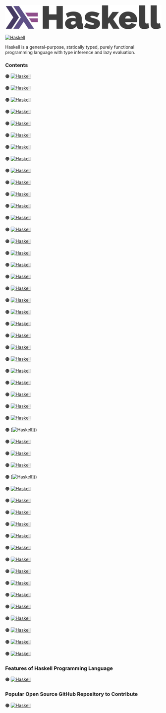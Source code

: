 ![Haskell-logo](https://github.com/shafiunmiraz0/Haskell-Crash-Course/blob/main/Assets/Haskell-Logo.png)

[![Haskell](https://img.shields.io/badge/Haskell%20Programming-Language-253C70?style=for-the-badge)](https://www.haskell.org/)


Haskell is a general-purpose, statically typed, purely functional programming language with type inference and lazy evaluation.

### Contents

🟠 [![Haskell](https://img.shields.io/badge/Introduction%20of-Haskell%20Programming%20Language-253C70?style=flat)]()

🟠 [![Haskell](https://img.shields.io/badge/Installation%20of-Haskell%20Programming%20Language-253C70?style=flat)]()

🟠 [![Haskell](https://img.shields.io/badge/Hello-World-253C70?style=flat)]()

🟠 [![Haskell](https://img.shields.io/badge/Comments%20in-Haskell%20Programming%20Language-253C70?style=flat)]()

🟠 [![Haskell](https://img.shields.io/badge/Data%20Types%20in-Haskell%20Programming%20Language-253C70?style=flat)]()

🟠 [![Haskell](https://img.shields.io/badge/Math%20Functions%20in-Haskell%20Programming%20Language-253C70?style=flat)]()

🟠 [![Haskell](https://img.shields.io/badge/Introduction%20of-:t-253C70?style=flat)]()

🟠 [![Haskell](https://img.shields.io/badge/Introduction%20of-Lists-253C70?style=flat)]()

🟠 [![Haskell](https://img.shields.io/badge/Introduction%20of-:%20Operator-253C70?style=flat)]()

🟠 [![Haskell](https://img.shields.io/badge/Introduction%20of-!!%20Operator-253C70?style=flat)]()

🟠 [![Haskell](https://img.shields.io/badge/Introduction%20of-Head%20/%20Last-253C70?style=flat)]()

🟠 [![Haskell](https://img.shields.io/badge/Introduction%20of-Take-253C70?style=flat)]()

🟠 [![Haskell](https://img.shields.io/badge/Introduction%20of-Elem-253C70?style=flat)]()

🟠 [![Haskell](https://img.shields.io/badge/Create-Range-253C70?style=flat)]()

🟠 [![Haskell](https://img.shields.io/badge/Introduction%20of-Cycle-253C70?style=flat)]()

🟠 [![Haskell](https://img.shields.io/badge/Introduction%20of-|%20Operator-253C70?style=flat)]()

🟠 [![Haskell](https://img.shields.io/badge/Introduction%20of-Filter-253C70?style=flat)]()

🟠 [![Haskell](https://img.shields.io/badge/Introduction%20of-ZipWith-253C70?style=flat)]()

🟠 [![Haskell](https://img.shields.io/badge/More-Filters-253C70?style=flat)]()

🟠 [![Haskell](https://img.shields.io/badge/Introduction%20of-TakeWhile-253C70?style=flat)]()

🟠 [![Haskell](https://img.shields.io/badge/Introduction%20of-Foldl-253C70?style=flat)]()

🟠 [![Haskell](https://img.shields.io/badge/List-Comprehension-253C70?style=flat)]()

🟠 [![Haskell](https://img.shields.io/badge/Introduction%20of-Tuples-253C70?style=flat)]()

🟠 [![Haskell](https://img.shields.io/badge/Introduction%20of-Zip-253C70?style=flat)]()

🟠 [![Haskell](https://img.shields.io/badge/Introduction%20of-Functions-253C70?style=flat)]()

🟠 [![Haskell](https://img.shields.io/badge/Introduction%20of-Compiling-253C70?style=flat)]()

🟠 [![Haskell](https://img.shields.io/badge/Introduction%20of-Type%20Declarations-253C70?style=flat)]()

🟠 [![Haskell](https://img.shields.io/badge/Introduction%20of-Recursive%20Functions-253C70?style=flat)]()

🟠 [![Haskell](https://img.shields.io/badge/Introduction%20of-Guards-253C70?style=flat)]()

🟠 [![Haskell](https://img.shields.io/badge/Introduction%20of-Where-253C70?style=flat)]()

🟠 [![Haskell](https://img.shields.io/badge/Introduction%20of-(x:y)-253C70?style=flat)]()

🟠 [![Haskell](https://img.shields.io/badge/Introduction%20of-As-253C70?style=flat)]()

🟠 [![Haskell](https://img.shields.io/badge/Higher-Order%20Functions-253C70?style=flat)]()

🟠 [![Haskell](https://img.shields.io/badge/Introduction%20of-Map-253C70?style=flat)]()

🟠 [![Haskell](https://img.shields.io/badge/Introduction%20of-(x:xs)-253C70?style=flat)]()

🟠 [![Haskell](https://img.shields.io/badge/Pass%20Function-into%20a%20Function-253C70?style=flat)]()

🟠 [![Haskell](https://img.shields.io/badge/Returning-a%20Function-253C70?style=flat)]()

🟠 [![Haskell](https://img.shields.io/badge/Introduction%20of-Lambda-253C70?style=flat)]()

🟠 [![Haskell](https://img.shields.io/badge/Introduction%20of-If-253C70?style=flat)]()

🟠 [![Haskell](https://img.shields.io/badge/Introduction%20of-Case-253C70?style=flat)]()

🟠 [![Haskell](https://img.shields.io/badge/Introduction%20of-Modules-253C70?style=flat)]()

🟠 [![Haskell](https://img.shields.io/badge/Introduction%20of-Enumerations-253C70?style=flat)]()

🟠 [![Haskell](https://img.shields.io/badge/Polymorphic-Type-253C70?style=flat)]()

🟠 [![Haskell](https://img.shields.io/badge/Introduction%20of-$%20Operator-253C70?style=flat)]()

🟠 [![Haskell](https://img.shields.io/badge/Introduction%20of-.%20Operator-253C70?style=flat)]()

🟠 [![Haskell](https://img.shields.io/badge/Type-Classes-253C70?style=flat)]()

🟠 [![Haskell](https://img.shields.io/badge/Type-Instance-253C70?style=flat)]()

🟠 [![Haskell](https://img.shields.io/badge/Custom-Typeclass-253C70?style=flat)]()

🟠 [![Haskell](https://img.shields.io/badge/Introduction%20of-File%20I/O-253C70?style=flat)]()

🟠 [![Haskell](https://img.shields.io/badge/Fibonacci-Sequence-253C70?style=flat)]()

### Features of Haskell Programming Language

🟠 [![Haskell](https://img.shields.io/badge/Server-Side%20Applications-253C70?style=flat)]()

### Popular Open Source GitHub Repository to Contribute

🟠 [![Haskell](https://img.shields.io/badge/Haskell-Github%20Repository-253C70?style=flat)](https://github.com/haskell)
